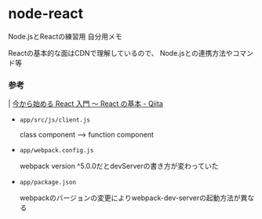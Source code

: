 # node-react

Node.jsとReactの練習用
自分用メモ

Reactの基本的な面はCDNで理解しているので、
Node.jsとの連携方法やコマンド等

### 参考

| [今から始める React 入門 〜 React の基本 \- Qiita](https://qiita.com/TsutomuNakamura/items/72d8cf9f07a5a30be048)

- `app/src/js/client.js`

  class component --> function component

- `app/webpack.config.js`

  webpack version ^5.0.0だとdevServerの書き方が変わっていた

- `app/package.json`

  webpackのバージョンの変更によりwebpack-dev-serverの起動方法が異なる

